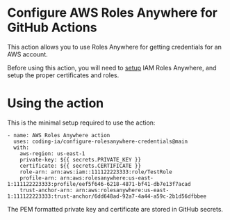 # Configure AWS Roles Anywhere for GitHub Actions

This action allows you to use Roles Anywhere for getting credentials for an AWS account.

Before using this action, you will need to [setup](https://docs.aws.amazon.com/rolesanywhere/latest/userguide/getting-started.html) IAM Roles Anywhere, and setup the proper certificates and roles.

# Using the action

This is the minimal setup required to use the action:

```
- name: AWS Roles Anywhere action
  uses: coding-ia/configure-rolesanywhere-credentials@main
  with:
    aws-region: us-east-1
    private-key: ${{ secrets.PRIVATE_KEY }}
    certificate: ${{ secrets.CERTIFICATE }}
    role-arn: arn:aws:iam::111122223333:role/TestRole
    profile-arn: arn:aws:rolesanywhere:us-east-1:111122223333:profile/eef5f646-6218-4871-bf41-db7e13f7acad
    trust-anchor-arn: arn:aws:rolesanywhere:us-east-1:111122223333:trust-anchor/6dd648ad-92a7-4a44-a59c-2b1d56dfbbee
```

The PEM formatted private key and certificate are stored in GitHub secrets.